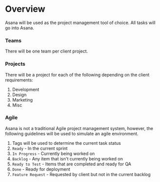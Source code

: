 # Overview
Asana will be used as the project management tool of choice. All tasks will go into Asana.

### Teams
There will be one team per client project.

### Projects
There will be a project for each of the following depending on the client requirements:

1. Development
2. Design
3. Marketing
4. Misc

### Agile
Asana is not a traditional Agile project management system, however, the following guidelines will be used to simulate an agile environment.

1. Tags will be used to determine the current task status
  1. `Ready` - In the current sprint
  2. `In Progress` - Currently being worked on
  3. `Backlog` - Any item that isn't currently being worked on
  4. `Ready to Test` - Items that are completed and ready for QA
  5. `Done` - Ready for deployment
  6. `Feature Request` - Requested by client but not in the current backlog
